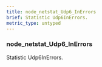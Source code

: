 ```yaml
---
title: node_netstat_Udp6_InErrors
brief: Statistic Udp6InErrors.
metric_type: untyped
---
```

### node_netstat_Udp6_InErrors

Statistic Udp6InErrors.